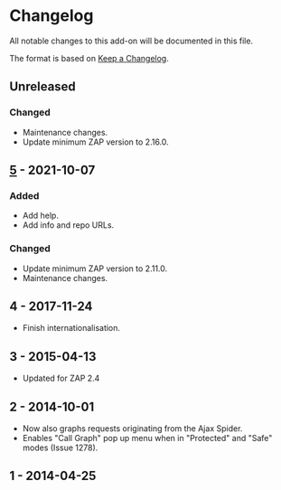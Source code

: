 # Changelog
All notable changes to this add-on will be documented in this file.

The format is based on [Keep a Changelog](https://keepachangelog.com/en/1.0.0/).

## Unreleased
### Changed
- Maintenance changes.
- Update minimum ZAP version to 2.16.0.

## [5] - 2021-10-07
### Added
- Add help.
- Add info and repo URLs.

### Changed
- Update minimum ZAP version to 2.11.0.
- Maintenance changes.

## 4 - 2017-11-24

- Finish internationalisation.

## 3 - 2015-04-13

- Updated for ZAP 2.4

## 2 - 2014-10-01

- Now also graphs requests originating from the Ajax Spider.
- Enables "Call Graph" pop up menu when in "Protected" and "Safe" modes (Issue 1278).

## 1 - 2014-04-25



[5]: https://github.com/zaproxy/zap-extensions/releases/callgraph-v5
